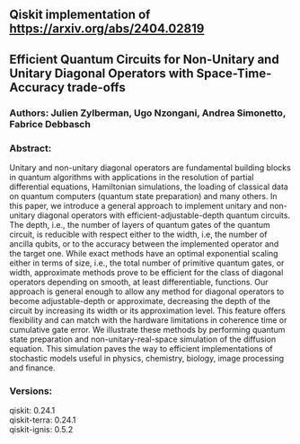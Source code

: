## Qiskit implementation of https://arxiv.org/abs/2404.02819

## Efficient Quantum Circuits for Non-Unitary and Unitary Diagonal Operators with Space-Time-Accuracy trade-offs
### Authors: Julien Zylberman, Ugo Nzongani, Andrea Simonetto, Fabrice Debbasch

### Abstract:

Unitary and non-unitary diagonal operators are fundamental building blocks in quantum algorithms with applications in the resolution of partial differential equations, Hamiltonian simulations, the loading of classical data on quantum computers (quantum state preparation) and many others. In this paper, we introduce a general approach to implement unitary and non-unitary diagonal operators with efficient-adjustable-depth quantum circuits. The depth, i.e., the number of layers of quantum gates of the quantum circuit, is reducible with respect either to the width, i.e, the number of ancilla qubits, or to the accuracy between the implemented operator and the target one. While exact methods have an optimal exponential scaling either in terms of size, i.e., the total number of primitive quantum gates, or width, approximate methods prove to be efficient for the class of diagonal operators depending on smooth, at least differentiable, functions. Our approach is general enough to allow any method for diagonal operators to become adjustable-depth or approximate, decreasing the depth of the circuit by increasing its width or its approximation level. This feature offers flexibility and can match with the hardware limitations in coherence time or cumulative gate error. We illustrate these methods by performing quantum state preparation and non-unitary-real-space simulation of the diffusion equation. This simulation paves the way to efficient implementations of stochastic models useful in physics, chemistry, biology, image processing and finance.

### Versions:
qiskit: 0.24.1 <br> 
qiskit-terra: 0.24.1 <br> 
qiskit-ignis: 0.5.2 <br> 
